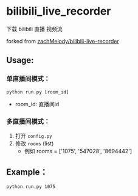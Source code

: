 # bilibili_live_recorder
下载 bilibili 直播 视频流  

forked from [zachMelody/bilibili-live-recorder](https://github.com/zachMelody/bilibili-live-recorder)

## Usage:

### 单直播间模式：
<code>python run.py [room_id]</code>  
- room_id: 直播间id

### 多直播间模式：
1. 打开 <code>config.py</code> 
1. 修改 <code>rooms</code> (list)
    - 例如 rooms = ['1075', '547028', '8694442']
## Example：
<code>python run.py 1075</code>